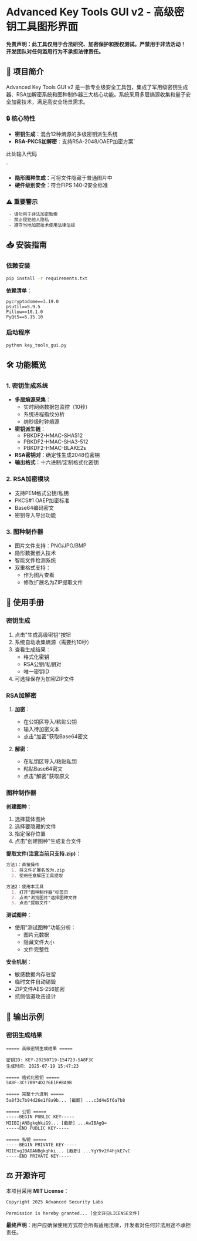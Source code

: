 # Advanced Key Tools GUI v2 - 高级密钥工具图形界面

**免责声明：此工具仅用于合法研究、加密保护和授权测试。严禁用于非法活动！**  
**开发团队对任何滥用行为不承担法律责任。**

## 🌟 项目简介

Advanced Key Tools GUI v2 是一款专业级安全工具包，集成了军用级密钥生成器、RSA加解密系统和图种制作器三大核心功能。系统采用多层熵源收集和量子安全加密技术，满足高安全场景需求。

### 🔒 核心特性
- **密钥生成**：混合12种熵源的多级密钥派生系统
- **RSA-PKCS加解密**：支持RSA-2048/OAEP加密方案`

此处输入代码

`
- **隐形图种生成**：可将文件隐藏于普通图片中
- **硬件级别安全**：符合FIPS 140-2安全标准

### ⚠️ 重要警示
```diff
 - 请勿用于非法加密勒索
 - 禁止侵犯他人隐私
 - 遵守当地加密技术使用法律法规
```

## 📥 安装指南

### 依赖安装
```bash
pip install -r requirements.txt
```

**依赖清单**：
```
pycryptodome==3.19.0
psutil==5.9.5
Pillow==10.1.0
PyQt5==5.15.10
```

### 启动程序
```bash
python key_tools_gui.py
```

## 🛠️ 功能概览

### 1. 密钥生成系统
- **多层熵源采集**：
  - 实时网络数据包监控（10秒）
  - 系统进程指纹分析
  - 纳秒级时钟熵源
- **密钥派生链**：
  - PBKDF2-HMAC-SHA512
  - PBKDF2-HMAC-SHA3-512
  - PBKDF2-HMAC-BLAKE2s
- **RSA密钥对**：确定性生成2048位密钥
- **输出格式**：十六进制/定制格式化密钥

### 2. RSA加密模块
- 支持PEM格式公钥/私钥
- PKCS#1 OAEP加密标准
- Base64编码密文
- 密钥导入导出功能

### 3. 图种制作器
- 图片文件支持：PNG/JPG/BMP
- 隐形数据嵌入技术
- 智能文件检测系统
- 双重格式支持：
  - 作为图片查看
  - 修改扩展名为ZIP提取文件

## 🧭 使用手册

### 密钥生成
1. 点击"生成高级密钥"按钮
2. 系统自动收集熵源（需要约10秒）
3. 查看生成结果：
   - 格式化密钥
   - RSA公钥/私钥对
   - 唯一密钥ID
4. 可选择保存为加密ZIP文件

### RSA加解密
1. **加密**：
   - 在公钥区导入/粘贴公钥
   - 输入待加密文本
   - 点击"加密"获取Base64密文
   
2. **解密**：
   - 在私钥区导入/粘贴私钥
   - 粘贴Base64密文
   - 点击"解密"获取原文

### 图种制作器
**创建图种**：
1. 选择载体图片
2. 选择要隐藏的文件
3. 指定保存位置
4. 点击"创建图种"生成复合文件

**提取文件(注意当前只支持.zip)**：
```markdown
方法1：直接操作
  1. 将文件扩展名改为.zip
  2. 使用任意解压工具提取
  
方法2：使用本工具
  1. 打开"图种制作器"标签页
  2. 点击"浏览图片"选择图种文件
  3. 点击"提取文件"
```

**测试图种**：
- 使用"测试图种"功能分析：
  - 图片元数据
  - 隐藏文件大小
  - 文件完整性

**安全机制**：
- 敏感数据内存驻留
- 临时文件自动销毁
- ZIP文件AES-256加密
- 抗侧信道攻击设计

## 📜 输出示例

### 密钥生成结果
```
===== 高级密钥生成结果 =====

密钥ID: KEY-20250719-154723-5A8F3C
生成时间: 2025-07-19 15:47:23

===== 格式化密钥 =====
5A8F-3C!7B9*4D2?6E1F#8A9B

===== 完整十六进制 =====
5a8f3c7b94d26e1f8a9b... [截断] ...c3d4e5f6a7b8

===== 公钥 =====
-----BEGIN PUBLIC KEY-----
MIIBIjANBgkqhkiG9... [截断] ...AwIBAgQ=
-----END PUBLIC KEY-----

===== 私钥 =====
-----BEGIN PRIVATE KEY-----
MIIEvgIBADANBgkqhki... [截断] ...YgY9v2f4hjkE7vC
-----END PRIVATE KEY-----
```

## ⚖️ 开源许可

本项目采用 **MIT License**：
```text
Copyright 2025 Advanced Security Labs

Permission is hereby granted... [全文详见LICENSE文件]
```

**最终声明**：用户应确保使用方式符合所有适用法律，开发者对任何非法用途不承担责任。